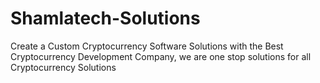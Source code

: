 # Shamlatech-Solutions
Create a Custom Cryptocurrency Software Solutions with the Best Cryptocurrency Development Company, we are one stop solutions for all Cryptocurrency Solutions
